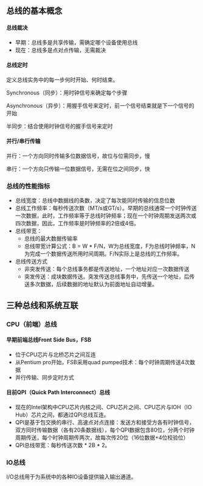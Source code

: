 ## 总线的基本概念

#### 总线裁决

- 早期：总线多是共享传输，需确定哪个设备使用总线
- 现在：总线多是点对点传输，无需裁决

#### 总线定时

定义总线实务中的每一步何时开始、何时结束。

Synchronous（同步）：用时钟信号来确定每个步骤

Asynchronous（异步）：用握手信号来定时，前一个信号结束就是下一个信号的开始

半同步：结合使用时钟信号的握手信号来定时

#### 并行/串行传输

并行：一个方向同时传输多位数据信号，故位与位需同步，慢

串行：一个方向只传输一位数据信号，无需在位之间同步，快

### 总线的性能指标

- 总线宽度：总线中数据线的条数，决定了每次能同时传输的信息位数
- 总线工作频率：每秒传送次数（MT/s或GT/s）。早期的总线通常一个时钟传送一次数据，此时，工作频率等于总线时钟频率；现在一个时钟周期发送两次或四次数据，因此，工作频率是时钟频率的2倍或4倍。
- 总线带宽：
  - 总线的最大数据传输率
  - 总线带宽计算公式：B = W * F/N，W为总线宽度，F为总线时钟频率，N为完成一个数据传送所用时间周期。F/N实际上是总线的工作频率。
- 总线传送方式
  - 非突发传送：每个总线事务都是传送地址，一个地址对应一次数据传送
  - 突发传送：成块数据传送。突发传送总线事务中，先传送一个地址，后传送多次数据，后续数据的地址默认为前面地址自动增量。



## 三种总线和系统互联

### CPU（前端）总线

#### 早期前端总线Front Side Bus，FSB

- 位于CPU芯片与北桥芯片之间互连
- 从Pentium pro开始，FSB采用quad pumped技术：每个时钟周期传送4次数据
- 并行传输、同步定时方式

#### 目前QPI（Quick Path Interconnect）总线

- 现在的Intel架构中CPU芯片内核之间、CPU芯片之间、CPU芯片与IOH（IO Hub）芯片之间，都通过QPI总线互连。
- QPI是基于包交换的串行、高速点对点连接：发送方和接受方各有时钟信号，双方同时传输数据（各有20条数据线），每个QPI数据包含80位，分两个时钟周期传送，每个时钟周期传两次，故每次传20位（16位数据+4位校验位）
- QPI总线带宽：每秒传送次数 * 2B * 2。

### IO总线

I/O总线用于为系统中的各种IO设备提供输入输出通道。